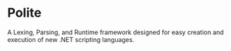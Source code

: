 # Polite
A Lexing, Parsing, and Runtime framework designed for easy creation and execution of new .NET scripting languages.
